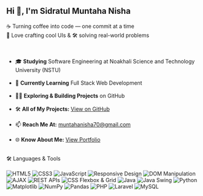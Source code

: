 ## **Hi 👋, I'm Sidratul Muntaha Nisha**

☕ Turning coffee into code — one commit at a time  
🎨 Love crafting cool UIs & 🛠️ solving real-world problems

<br>
<ul>
  <li>🎓 <strong>Studying</strong> Software Engineering at Noakhali Science and Technology University (NSTU)</li><br>
  <li>🌱 <strong>Currently Learning</strong> Full Stack Web Development</li><br>
  <li>👨‍💻 <strong>Exploring & Building Projects</strong> on GitHub</li><br>
  <li>🛠 <strong>All of My Projects:</strong> <a href="https://github.com/nishagithub245" target="_blank">View on GitHub</a></li><br>
  <li>📫 <strong>Reach Me At:</strong> <a href="mailto:muntahanisha70@gmail.com">muntahanisha70@gmail.com</a></li><br>
  <li>🌐 <strong>Know About Me:</strong> <a href="https://github.com/nishagithub245/My_Portfolio" target="_blank">View Portfolio</a></li><br>
</ul>




🛠️ Languages & Tools
<br><br>
![HTML5](https://img.shields.io/badge/HTML5-E34F26?style=for-the-badge&logo=html5&logoColor=white)
![CSS3](https://img.shields.io/badge/CSS3-1572B6?style=for-the-badge&logo=css3&logoColor=white)
![JavaScript](https://img.shields.io/badge/JavaScript-F7DF1E?style=for-the-badge&logo=javascript&logoColor=black)
![Responsive Design](https://img.shields.io/badge/Responsive%20Design-2396F3?style=for-the-badge&logo=responsive&logoColor=white)
![DOM Manipulation](https://img.shields.io/badge/DOM_Manipulation-F7DF1E?style=for-the-badge&logo=javascript&logoColor=black)
![AJAX](https://img.shields.io/badge/AJAX-0054A6?style=for-the-badge&logo=javascript&logoColor=white)
![REST APIs](https://img.shields.io/badge/REST_APIs-6DB33F?style=for-the-badge&logo=api&logoColor=white)
![CSS Flexbox & Grid](https://img.shields.io/badge/Flexbox_&_Grid-1572B6?style=for-the-badge&logo=css3&logoColor=white)
![Java](https://img.shields.io/badge/Java-007396?style=for-the-badge&logo=java&logoColor=white)
![Java Swing](https://img.shields.io/badge/Java_Swing-007396?style=for-the-badge&logo=java&logoColor=white)
![Python](https://img.shields.io/badge/Python-3776AB?style=for-the-badge&logo=python&logoColor=white)
![Matplotlib](https://img.shields.io/badge/Matplotlib-11557C?style=for-the-badge&logo=python&logoColor=white)
![NumPy](https://img.shields.io/badge/NumPy-013243?style=for-the-badge&logo=python&logoColor=white)
![Pandas](https://img.shields.io/badge/Pandas-150458?style=for-the-badge&logo=python&logoColor=white)
![PHP](https://img.shields.io/badge/PHP-777BB4?style=for-the-badge&logo=php&logoColor=white)
![Laravel](https://img.shields.io/badge/Laravel-FF2D20?style=for-the-badge&logo=laravel&logoColor=white)
![MySQL](https://img.shields.io/badge/MySQL-4479A1?style=for-the-badge&logo=mysql&logoColor=white)








